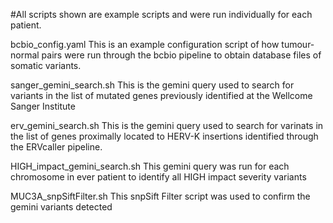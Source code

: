 #All scripts shown are example scripts and were run individually for each patient. 

bcbio_config.yaml
This is an example configuration script of how tumour-normal pairs were run through the bcbio pipeline to obtain database files of somatic variants. 

sanger_gemini_search.sh
This is the gemini query used to search for variants in the list of mutated genes previously identified at the Wellcome Sanger Institute

erv_gemini_search.sh
This is the gemini query used to search for varinats in the list of genes proximally located to HERV-K insertions identified through the ERVcaller pipeline.

HIGH_impact_gemini_search.sh
This gemini query was run for each chromosome in ever patient to identify all HIGH impact severity variants

MUC3A_snpSiftFilter.sh
This snpSift Filter script was used to confirm the gemini variants detected

